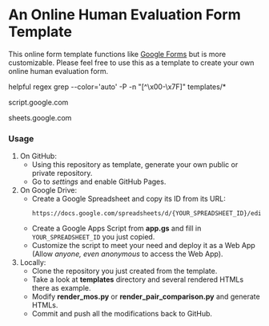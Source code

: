 # An Online Human Evaluation Form Template

This online form template functions like [Google Forms](https://www.google.com/forms/about/) but is more customizable.
Please feel free to use this as a template to create your own online human evaluation form.

helpful regex
grep --color='auto' -P -n "[^\x00-\x7F]" templates/*

script.google.com

sheets.google.com

### Usage

1. On GitHub:
    - Using this repository as template, generate your own public or private repository.
    - Go to *settings* and enable GitHub Pages.
2. On Google Drive:
    - Create a Google Spreadsheet and copy its ID from its URL:
        ```
        https://docs.google.com/spreadsheets/d/{YOUR_SPREADSHEET_ID}/edit
        ```
    - Create a Google Apps Script from **app.gs** and fill in `YOUR_SPREADSHEET_ID` you just copied.
    - Customize the script to meet your need and deploy it as a Web App (Allow *anyone, even anonymous* to access the Web App).
3. Locally:
    - Clone the repository you just created from the template.
    - Take a look at **templates** directory and several rendered HTMLs there as example.
    - Modify **render_mos.py** or **render_pair_comparison.py** and generate HTMLs.
    - Commit and push all the modifications back to GitHub.
